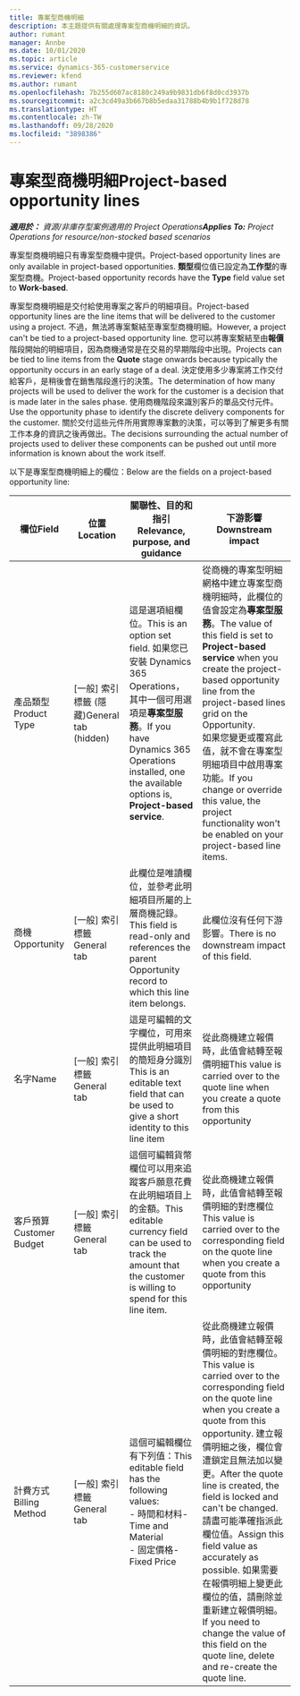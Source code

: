 ```yaml
---
title: 專案型商機明細
description: 本主題提供有關處理專案型商機明細的資訊。
author: rumant
manager: Annbe
ms.date: 10/01/2020
ms.topic: article
ms.service: dynamics-365-customerservice
ms.reviewer: kfend
ms.author: rumant
ms.openlocfilehash: 7b255d607ac8180c249a9b9831db6f8d0cd3937b
ms.sourcegitcommit: a2c3cd49a3b667b8b5edaa31788b4b9b1f728d78
ms.translationtype: HT
ms.contentlocale: zh-TW
ms.lasthandoff: 09/28/2020
ms.locfileid: "3898386"
---
```

# <a name="project-based-opportunity-lines"></a><span data-ttu-id="c147e-103">專案型商機明細</span><span class="sxs-lookup"><span data-stu-id="c147e-103">Project-based opportunity lines</span></span>

<span data-ttu-id="c147e-104">_**適用於：** 資源/非庫存型案例適用的 Project Operations_</span><span class="sxs-lookup"><span data-stu-id="c147e-104">_**Applies To:** Project Operations for resource/non-stocked based scenarios_</span></span>


<span data-ttu-id="c147e-105">專案型商機明細只有專案型商機中提供。</span><span class="sxs-lookup"><span data-stu-id="c147e-105">Project-based opportunity lines are only available in project-based opportunities.</span></span> <span data-ttu-id="c147e-106">**類型**欄位值已設定為**工作型**的專案型商機。</span><span class="sxs-lookup"><span data-stu-id="c147e-106">Project-based opportunity records have the **Type** field value set to **Work-based**.</span></span>

<span data-ttu-id="c147e-107">專案型商機明細是交付給使用專案之客戶的明細項目。</span><span class="sxs-lookup"><span data-stu-id="c147e-107">Project-based opportunity lines are the line items that will be delivered to the customer using a project.</span></span> <span data-ttu-id="c147e-108">不過，無法將專案繫結至專案型商機明細。</span><span class="sxs-lookup"><span data-stu-id="c147e-108">However, a project can't be tied to a project-based opportunity line.</span></span> <span data-ttu-id="c147e-109">您可以將專案繫結至由**報價**階段開始的明細項目，因為商機通常是在交易的早期階段中出現。</span><span class="sxs-lookup"><span data-stu-id="c147e-109">Projects can be tied to line items from the **Quote** stage onwards because typically the opportunity occurs in an early stage of a deal.</span></span> <span data-ttu-id="c147e-110">決定使用多少專案將工作交付給客戶，是稍後會在銷售階段進行的決策。</span><span class="sxs-lookup"><span data-stu-id="c147e-110">The determination of how many projects will be used to deliver the work for the customer is a decision that is made later in the sales phase.</span></span> <span data-ttu-id="c147e-111">使用商機階段來識別客戶的單品交付元件。</span><span class="sxs-lookup"><span data-stu-id="c147e-111">Use the opportunity phase to identify the discrete delivery components for the customer.</span></span> <span data-ttu-id="c147e-112">關於交付這些元件所用實際專案數的決策，可以等到了解更多有關工作本身的資訊之後再做出。</span><span class="sxs-lookup"><span data-stu-id="c147e-112">The decisions surrounding the actual number of projects used to deliver these components can be pushed out until more information is known about the work itself.</span></span>

<span data-ttu-id="c147e-113">以下是專案型商機明細上的欄位：</span><span class="sxs-lookup"><span data-stu-id="c147e-113">Below are the fields on a project-based opportunity line:</span></span>

| <span data-ttu-id="c147e-114">**欄位**</span><span class="sxs-lookup"><span data-stu-id="c147e-114">**Field**</span></span> | <span data-ttu-id="c147e-115">**位置**</span><span class="sxs-lookup"><span data-stu-id="c147e-115">**Location**</span></span> | <span data-ttu-id="c147e-116">**關聯性、目的和指引**</span><span class="sxs-lookup"><span data-stu-id="c147e-116">**Relevance, purpose, and guidance**</span></span> | <span data-ttu-id="c147e-117">**下游影響**</span><span class="sxs-lookup"><span data-stu-id="c147e-117">**Downstream impact**</span></span> |
| --- | --- | --- | --- |
| <span data-ttu-id="c147e-118">產品類型</span><span class="sxs-lookup"><span data-stu-id="c147e-118">Product Type</span></span> | <span data-ttu-id="c147e-119">[一般] 索引標籤 (隱藏)</span><span class="sxs-lookup"><span data-stu-id="c147e-119">General tab (hidden)</span></span> | <span data-ttu-id="c147e-120">這是選項組欄位。</span><span class="sxs-lookup"><span data-stu-id="c147e-120">This is an option set field.</span></span> <span data-ttu-id="c147e-121">如果您已安裝 Dynamics 365 Operations，其中一個可用選項是**專案型服務**。</span><span class="sxs-lookup"><span data-stu-id="c147e-121">If you have Dynamics 365 Operations installed, one the available options is, **Project-based service**.</span></span>  | <span data-ttu-id="c147e-122">從商機的專案型明細網格中建立專案型商機明細時，此欄位的值會設定為**專案型服務**。</span><span class="sxs-lookup"><span data-stu-id="c147e-122">The value of this field is set to **Project-based service** when you create the project-based opportunity line from the project-based lines grid on the Opportunity.</span></span> <br> <span data-ttu-id="c147e-123">如果您變更或覆寫此值，就不會在專案型明細項目中啟用專案功能。</span><span class="sxs-lookup"><span data-stu-id="c147e-123">If you change or override this value, the project functionality won't be enabled on your project-based line items.</span></span> |
| <span data-ttu-id="c147e-124">商機​​</span><span class="sxs-lookup"><span data-stu-id="c147e-124">Opportunity</span></span> | <span data-ttu-id="c147e-125">[一般] 索引標籤</span><span class="sxs-lookup"><span data-stu-id="c147e-125">General tab</span></span> | <span data-ttu-id="c147e-126">此欄位是唯讀欄位，並參考此明細項目所屬的上層商機記錄。</span><span class="sxs-lookup"><span data-stu-id="c147e-126">This field is read-only and references the parent Opportunity record to which this line item belongs.</span></span> | <span data-ttu-id="c147e-127">此欄位沒有任何下游影響。</span><span class="sxs-lookup"><span data-stu-id="c147e-127">There is no downstream impact of this field.</span></span> |
| <span data-ttu-id="c147e-128">名字</span><span class="sxs-lookup"><span data-stu-id="c147e-128">Name</span></span> | <span data-ttu-id="c147e-129">[一般] 索引標籤</span><span class="sxs-lookup"><span data-stu-id="c147e-129">General tab</span></span> | <span data-ttu-id="c147e-130">這是可編輯的文字欄位，可用來提供此明細項目的簡短身分識別</span><span class="sxs-lookup"><span data-stu-id="c147e-130">This is an editable text field that can be used to give a short identity to this line item</span></span> | <span data-ttu-id="c147e-131">從此商機建立報價時，此值會結轉至報價明細</span><span class="sxs-lookup"><span data-stu-id="c147e-131">This value is carried over to the quote line when you create a quote from this opportunity</span></span> |
| <span data-ttu-id="c147e-132">客戶預算</span><span class="sxs-lookup"><span data-stu-id="c147e-132">Customer Budget</span></span> | <span data-ttu-id="c147e-133">[一般] 索引標籤</span><span class="sxs-lookup"><span data-stu-id="c147e-133">General tab</span></span> | <span data-ttu-id="c147e-134">這個可編輯貨幣欄位可以用來追蹤客戶願意花費在此明細項目上的金額。</span><span class="sxs-lookup"><span data-stu-id="c147e-134">This editable currency field can be used to track the amount that the customer is willing to spend for this line item.</span></span> | <span data-ttu-id="c147e-135">從此商機建立報價時，此值會結轉至報價明細的對應欄位</span><span class="sxs-lookup"><span data-stu-id="c147e-135">This value is carried over to the corresponding field on the quote line when you create a quote from this opportunity</span></span> |
| <span data-ttu-id="c147e-136">計費方式</span><span class="sxs-lookup"><span data-stu-id="c147e-136">Billing Method</span></span> | <span data-ttu-id="c147e-137">[一般] 索引標籤</span><span class="sxs-lookup"><span data-stu-id="c147e-137">General tab</span></span> | <span data-ttu-id="c147e-138">這個可編輯欄位有下列值：</span><span class="sxs-lookup"><span data-stu-id="c147e-138">This editable field has the following values:</span></span></br><span data-ttu-id="c147e-139">- 時間和材料</span><span class="sxs-lookup"><span data-stu-id="c147e-139">- Time and Material</span></span></br><span data-ttu-id="c147e-140">- 固定價格</span><span class="sxs-lookup"><span data-stu-id="c147e-140">- Fixed Price</span></span> | <span data-ttu-id="c147e-141">從此商機建立報價時，此值會結轉至報價明細的對應欄位。</span><span class="sxs-lookup"><span data-stu-id="c147e-141">This value is carried over to the corresponding field on the quote line when you create a quote from this opportunity.</span></span> <span data-ttu-id="c147e-142">建立報價明細之後，欄位會遭鎖定且無法加以變更。</span><span class="sxs-lookup"><span data-stu-id="c147e-142">After the quote line is created, the field is locked and can't be changed.</span></span> <span data-ttu-id="c147e-143">請盡可能準確指派此欄位值。</span><span class="sxs-lookup"><span data-stu-id="c147e-143">Assign this field value as accurately as possible.</span></span> <span data-ttu-id="c147e-144">如果需要在報價明細上變更此欄位的值，請刪除並重新建立報價明細。</span><span class="sxs-lookup"><span data-stu-id="c147e-144">If you need to change the value of this field on the quote line, delete and re-create the quote line.</span></span> |
